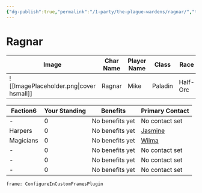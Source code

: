 ```yaml
---
{"dg-publish":true,"permalink":"/1-party/the-plague-wardens/ragnar/","tags":["player"],"created":"2025-02-22T17:29:55.744-05:00","updated":"2025-02-25T18:26:02.838-05:00"}
---
```


# Ragnar

| Image                                   | Char Name         | Player Name    | Class         | Race         | Level         |
| --------------------------------------- | ----------------- | -------------- | ------------- | ------------ | ------------- |
| ![[ImagePlaceholder.png\|cover hsmall]] | Ragnar | Mike | Paladin | Half-Orc | 3 |

<div><table class="dataview table-view-table"><thead class="table-view-thead"><tr class="table-view-tr-header"><th class="table-view-th"><span>Faction</span><span class="dataview small-text">6</span></th><th class="table-view-th"><span>Your Standing</span></th><th class="table-view-th"><span>Benefits</span></th><th class="table-view-th"><span>Primary Contact</span></th></tr></thead><tbody class="table-view-tbody"><tr><td><span>-</span></td><td>0</td><td><span>No benefits yet</span></td><td><span>No contact set</span></td></tr><tr><td><span>Harpers</span></td><td>0</td><td><span>No benefits yet</span></td><td><span><a data-tooltip-position="top" aria-label="Jasmine" data-href="Jasmine" href="Jasmine" class="internal-link" target="_blank" rel="noopener nofollow">Jasmine</a></span></td></tr><tr><td><span>Magicians</span></td><td>0</td><td><span>No benefits yet</span></td><td><span><a data-tooltip-position="top" aria-label="Wilma" data-href="Wilma" href="Wilma" class="internal-link" target="_blank" rel="noopener nofollow">Wilma</a></span></td></tr><tr><td><span>-</span></td><td>0</td><td><span>No benefits yet</span></td><td><span>No contact set</span></td></tr><tr><td><span>-</span></td><td>0</td><td><span>No benefits yet</span></td><td><span>No contact set</span></td></tr><tr><td><span>-</span></td><td>0</td><td><span>No benefits yet</span></td><td><span>No contact set</span></td></tr></tbody></table></div>

```custom-frames
frame: ConfigureInCustomFramesPlugin
```

